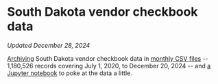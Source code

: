 # South Dakota vendor checkbook data
_Updated December 28, 2024_

[Archiving](get_latest_data.py) South Dakota vendor checkbook data in [monthly CSV files](data) -- 1,180,526 records covering July 1, 2020, to December 20, 2024 -- and [a Jupyter notebook](Analyze%20checkbook%20data.ipynb) to poke at the data a little.
